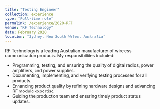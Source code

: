 ```yaml
---
title: "Testing Engineer"
collection: experience
type: "Full-time role"
permalink: /experience/2020-RFT
venue: "RF Technology"
date: February 2020
location: "Sydney, New South Wales, Australia"
---
```


RF Technology is a leading Australian manufacturer of wireless communication products. My responsibilities included:
- Programming, testing, and ensuring the quality of digital radios, power amplifiers, and power supplies.
- Documenting, implementing, and verifying testing processes for all products.
- Enhancing product quality by refining hardware designs and advancing RF module expertise.
- Guiding the production team and ensuring timely product status updates.